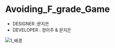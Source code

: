 # Avoiding_F_grade_Game 
- DESIGNER :문지은  
- DEVELOPER : 정이주 & 문지은

![1_배경](https://user-images.githubusercontent.com/79932335/154078120-65ebb6cb-713c-4790-880b-d060a03e2f16.png)
